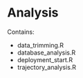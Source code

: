 # Analysis 

Contains:
* data_trimming.R
* database_analysis.R
* deployment_start.R
* trajectory_analysis.R
